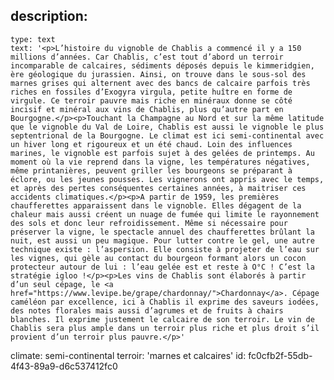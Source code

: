 description:
  -
    type: text
    text: '<p>L’histoire du vignoble de Chablis a commencé il y a 150 millions d’années. Car Chablis, c’est tout d’abord un terroir incomparable de calcaires, sédiments déposés depuis le kimmeridgien, ère géologique du jurassien. Ainsi, on trouve dans le sous-sol des marnes grises qui alternent avec des bancs de calcaire parfois très riches en fossiles d’Exogyra virgula, petite huître en forme de virgule. Ce terroir pauvre mais riche en minéraux donne se côté incisif et minéral aux vins de Chablis, plus qu’autre part en Bourgogne.</p><p>Touchant la Champagne au Nord et sur la même latitude que le vignoble du Val de Loire, Chablis est aussi le vignoble le plus septentrional de la Bourgogne. Le climat est ici semi-continental avec un hiver long et rigoureux et un été chaud. Loin des influences marines, le vignoble est parfois sujet à des gelées de printemps. Au moment où la vie reprend dans la vigne, les températures négatives, même printanières, peuvent griller les bourgeons se préparant à éclore, ou les jeunes pousses. Les vignerons ont appris avec le temps, et après des pertes conséquentes certaines années, à maitriser ces accidents climatiques.</p><p>A partir de 1959, les premières chaufferettes apparaissent dans le vignoble. Elles dégagent de la chaleur mais aussi créent un nuage de fumée qui limite le rayonnement des sols et donc leur refroidissement. Même si nécessaire pour préserver la vigne, le spectacle annuel des chaufferettes brûlant la nuit, est aussi un peu magique. Pour lutter contre le gel, une autre technique existe : l’aspersion. Elle consiste à projeter de l’eau sur les vignes, qui gèle au contact du bourgeon formant alors un cocon protecteur autour de lui : l’eau gelée est et reste à O°C ! C’est la stratégie igloo !</p><p>Les vins de Chablis sont élaborés à partir d’un seul cépage, le <a href="https://www.levipe.be/grape/chardonnay/">Chardonnay</a>. Cépage caméléon par excellence, ici à Chablis il exprime des saveurs iodées, des notes florales mais aussi d’agrumes et de fruits à chairs blanches. Il exprime justement le calcaire de son terroir. Le vin de Chablis sera plus ample dans un terroir plus riche et plus droit s’il provient d’un terroir plus pauvre.</p>'
climate: semi-continental
terroir: 'marnes et calcaires'
id: fc0cfb2f-55db-4f43-89a9-d6c537412fc0
